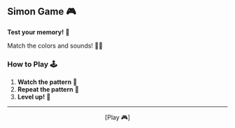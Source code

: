 ## Simon Game 🎮

**Test your memory!** 🧠

Match the colors and sounds! 🌈🎵

### How to Play 🕹️
1. **Watch the pattern** 👀
2. **Repeat the pattern** 🔁
3. **Level up!** 🚀

---

<div align="center">
  <a href="https://dasakash26.github.io/Simon-Game/" target="_blank" style="text-decoration: none;">
     [Play 🎮]
  </a>
</div>

  </a>
</div>


